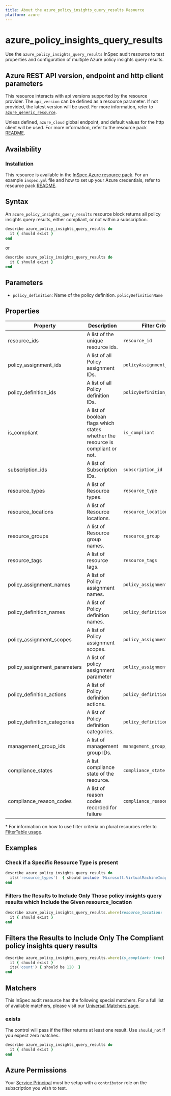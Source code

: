 ```yaml
---
title: About the azure_policy_insights_query_results Resource
platform: azure
---
```


# azure_policy_insights_query_results

Use the `azure_policy_insights_query_results` InSpec audit resource to test properties and configuration of multiple Azure policy insights query results.

## Azure REST API version, endpoint and http client parameters

This resource interacts with api versions supported by the resource provider.
The `api_version` can be defined as a resource parameter.
If not provided, the latest version will be used.
For more information, refer to [`azure_generic_resource`](azure_generic_resource.md).

Unless defined, `azure_cloud` global endpoint, and default values for the http client will be used.
For more information, refer to the resource pack [README](../../README.md).

## Availability

### Installation

This resource is available in the [InSpec Azure resource pack](https://github.com/inspec/inspec-azure).
For an example `inspec.yml` file and how to set up your Azure credentials, refer to resource pack [README](../../README.md#Service-Principal).

## Syntax

An `azure_policy_insights_query_results` resource block returns all policy insights query results, either compliant, or not within a subscription.
```ruby
describe azure_policy_insights_query_results do
  it { should exist }
end
```
or
```ruby
describe azure_policy_insights_query_results do
  it { should exist }
end
```
## Parameters

- `policy_definition`: Name of the policy definition. `policyDefinitionName`

## Properties

|Property       | Description                                                                               | Filter Criteria<superscript>*</superscript> |
|---------------|-------------------------------------------------------------------------------------------|-----------------|
| resource_ids               | A list of the unique resource ids.                                            | `resource_id`        |
| policy_assignment_ids       | A list of all Policy assignment IDs.                                         | `policyAssignment_id`|
| policy_definition_ids       | A list of all Policy definition IDs.                                         | `policyDefinition_id`|
| is_compliant               | A list of boolean flags which states whether the resource is compliant or not.| `is_compliant`       |
| subscription_ids           | A list of Subscription IDs.                                                   | `subscription_id`    |
| resource_types             | A list of Resource types.                                                     | `resource_type`      |
| resource_locations         | A list of Resource locations.                                                 | `resource_location`  |
| resource_groups            | A list of Resource group names.                                               | `resource_group`     |
| resource_tags              | A list of resource tags.                                                      | `resource_tags`      |
| policy_assignment_names     | A list of Policy assignment names.                                           | `policy_assignment_name` |
| policy_definition_names     | A list of Policy definition names.                                           | `policy_definition_name` |
| policy_assignment_scopes    | A list of Policy assignment scopes.                                          | `policy_assignment_scope` |
| policy_assignment_parameters | A list of policy assignment parameter                                       | `policy_assignment_parameters` |
| policy_definition_actions   | A list of Policy definition actions.                                         | `policy_definition_action` |
| policy_definition_categories| A list of Policy definition categories.                                      | `policy_definition_category` |
| management_group_ids        | A list of management group IDs.                                              | `management_group_ids` |
| compliance_states          | A list compliance state of the resource.                                      | `compliance_state` |
| compliance_reason_codes | A list of reason codes recorded for failure                                      | `compliance_reason_code` |

<superscript>*</superscript> For information on how to use filter criteria on plural resources refer to [FilterTable usage](https://github.com/inspec/inspec/blob/master/dev-docs/filtertable-usage.md).

## Examples

### Check if a Specific Resource Type is present
```ruby
describe azure_policy_insights_query_results do
  its('resource_types')  { should include 'Microsoft.VirtualMachineImages/imageTemplates' }
end
```
### Filters the Results to Include Only Those policy insights query results which Include the Given resource_location
```ruby
describe azure_policy_insights_query_results.where(resource_location: 'westus2') do
  it { should exist }
end
```
## Filters the Results to Include Only The Compliant policy insights query results
```ruby
describe azure_policy_insights_query_results.where(is_compliant: true) do
  it { should exist }
  its('count') { should be 120  }
end
```    
## Matchers

This InSpec audit resource has the following special matchers. For a full list of available matchers, please visit our [Universal Matchers page](https://www.inspec.io/docs/reference/matchers/).

### exists

The control will pass if the filter returns at least one result. Use `should_not` if you expect zero matches.
```ruby
describe azure_policy_insights_query_results do
  it { should exist }
end
```
## Azure Permissions

Your [Service Principal](https://docs.microsoft.com/en-us/azure/azure-resource-manager/resource-group-create-service-principal-portal) must be setup with a `contributor` role on the subscription you wish to test.
